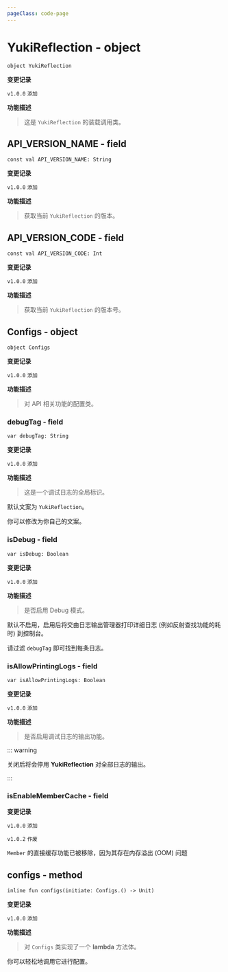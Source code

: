 ```yaml
---
pageClass: code-page
---
```


# YukiReflection <span class="symbol">- object</span>

```kotlin:no-line-numbers
object YukiReflection
```

**变更记录**

`v1.0.0` `添加`

**功能描述**

> 这是 `YukiReflection` 的装载调用类。

## API_VERSION_NAME <span class="symbol">- field</span>

```kotlin:no-line-numbers
const val API_VERSION_NAME: String
```

**变更记录**

`v1.0.0` `添加`

**功能描述**

> 获取当前 `YukiReflection` 的版本。

## API_VERSION_CODE <span class="symbol">- field</span>

```kotlin:no-line-numbers
const val API_VERSION_CODE: Int
```

**变更记录**

`v1.0.0` `添加`

**功能描述**

> 获取当前 `YukiReflection` 的版本号。

## Configs <span class="symbol">- object</span>

```kotlin:no-line-numbers
object Configs
```

**变更记录**

`v1.0.0` `添加`

**功能描述**

> 对 API 相关功能的配置类。

### debugTag <span class="symbol">- field</span>

```kotlin:no-line-numbers
var debugTag: String
```

**变更记录**

`v1.0.0` `添加`

**功能描述**

> 这是一个调试日志的全局标识。

默认文案为 `YukiReflection`。

你可以修改为你自己的文案。

### isDebug <span class="symbol">- field</span>

```kotlin:no-line-numbers
var isDebug: Boolean
```

**变更记录**

`v1.0.0` `添加`

**功能描述**

> 是否启用 Debug 模式。

默认不启用，启用后将交由日志输出管理器打印详细日志 (例如反射查找功能的耗时) 到控制台。

请过滤 `debugTag` 即可找到每条日志。

### isAllowPrintingLogs <span class="symbol">- field</span>

```kotlin:no-line-numbers
var isAllowPrintingLogs: Boolean
```

**变更记录**

`v1.0.0` `添加`

**功能描述**

> 是否启用调试日志的输出功能。

::: warning

关闭后将会停用 **YukiReflection** 对全部日志的输出。

:::

<h3 class="deprecated">isEnableMemberCache - field</h3>

**变更记录**

`v1.0.0` `添加`

`v1.0.2` `作废`

`Member` 的直接缓存功能已被移除，因为其存在内存溢出 (OOM) 问题

## configs <span class="symbol">- method</span>

```kotlin:no-line-numbers
inline fun configs(initiate: Configs.() -> Unit)
```

**变更记录**

`v1.0.0` `添加`

**功能描述**

> 对 `Configs` 类实现了一个 **lambda** 方法体。

你可以轻松地调用它进行配置。